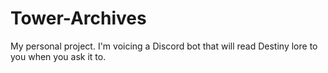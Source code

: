 # Tower-Archives
My personal project. I'm voicing a Discord bot that will read Destiny lore to you when you ask it to.
